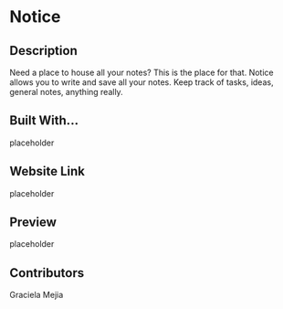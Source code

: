 # Notice

## Description

Need a place to house all your notes? This is the place for that. Notice allows you to write and save all your notes. Keep track of tasks, ideas, general notes, anything really.

## Built With...

placeholder

## Website Link

placeholder

## Preview

placeholder

## Contributors

Graciela Mejia
